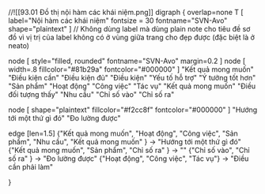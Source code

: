 //![[93.01 Đồ thị nội hàm các khái niệm.png]]
digraph {
overlap=none
T [ label="Nội hàm các khái niệm" fontsize = 30 fontname="SVN-Avo" shape="plaintext" ]	// Không dùng label mà dùng plain note cho tiêu đề sơ đồ vì vị trị của label không có ở vùng giữa trang cho đẹp được (đặc biệt là ở neato) 

node [ style="filled, rounded" fontname="SVN-Avo" margin=0.2 ]
node [ width=.8 fillcolor="#81b29a" fontcolor="#000000" ]
"Kết quả mong muốn"
"Điều kiện cần"
"Điều kiện đủ"
"Điều kiện"
"Yếu tố hỗ trợ"
"Ý tưởng tốt hơn"
"Sản phẩm"
"Hoạt động"
"Công việc"
"Tác vụ"
"Kết quả mong muốn"
"Điều đối tượng thấy"
"Nhu cầu"
"Chỉ số vào"
"Chỉ số ra"

node [ shape="plaintext" fillcolor="#f2cc8f" fontcolor="#000000" ]
"Hướng tới một thứ gì đó"
"Đo lường được" 

edge [len=1.5]
{"Kết quả mong muốn", "Hoạt động", "Công việc", "Sản phẩm", "Nhu cầu", "Kết quả mong muốn" } -> "Hướng tới một thứ gì đó"
{"Kết quả mong muốn", "Sản phẩm", "Chỉ số ra" } -> "" 
{"Chỉ số vào", "Chỉ số ra" } -> "Đo lường được"
{"Hoạt động", "Công việc", "Tác vụ"} -> "Điều cần phải làm"  

}
